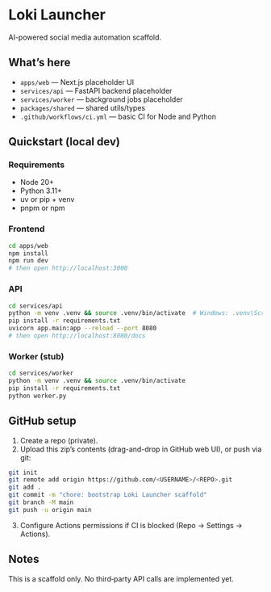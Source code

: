 # Loki Launcher

AI-powered social media automation scaffold.

## What’s here
- `apps/web` — Next.js placeholder UI
- `services/api` — FastAPI backend placeholder
- `services/worker` — background jobs placeholder
- `packages/shared` — shared utils/types
- `.github/workflows/ci.yml` — basic CI for Node and Python

## Quickstart (local dev)
### Requirements
- Node 20+
- Python 3.11+
- uv or pip + venv
- pnpm or npm

### Frontend
```bash
cd apps/web
npm install
npm run dev
# then open http://localhost:3000
```

### API
```bash
cd services/api
python -m venv .venv && source .venv/bin/activate  # Windows: .venv\Scripts\activate
pip install -r requirements.txt
uvicorn app.main:app --reload --port 8080
# then open http://localhost:8080/docs
```

### Worker (stub)
```bash
cd services/worker
python -m venv .venv && source .venv/bin/activate
pip install -r requirements.txt
python worker.py
```

## GitHub setup
1. Create a repo (private).
2. Upload this zip’s contents (drag-and-drop in GitHub web UI), or push via git:
```bash
git init
git remote add origin https://github.com/<USERNAME>/<REPO>.git
git add .
git commit -m "chore: bootstrap Loki Launcher scaffold"
git branch -M main
git push -u origin main
```
3. Configure Actions permissions if CI is blocked (Repo → Settings → Actions).

## Notes
This is a scaffold only. No third‑party API calls are implemented yet.

